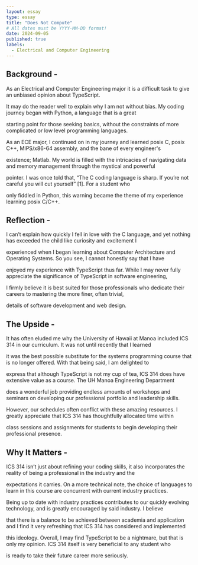```yaml
---
layout: essay
type: essay
title: "Does Not Compute"
# All dates must be YYYY-MM-DD format!
date: 2024-09-05
published: true
labels:
  - Electrical and Computer Engineering
---
```


## Background -
As an Electrical and Computer Engineering major it is a difficult task to give an unbiased opinion about TypeScript. 

It may do the reader well to explain why I am not without bias. My coding journey began with Python, a language that is a great 

starting point for those seeking basics, without the constraints of more complicated or low level programming languages. 

As an ECE major, I continued on in my journey and learned posix C, posix C++, MIPS/x86-64 assembly, and the bane of every engineer's 

existence; Matlab. My world is filled with the intricacies of navigating data and memory management through the mystical and powerful 

pointer. I was once told that, “The C coding language is sharp. If you’re not careful you will cut yourself” [1]. For a student who 

only fiddled in Python, this warning became the theme of my experience learning posix C/C++. 


## Reflection -
I can’t explain how quickly I fell in love with the C language, and yet nothing has exceeded the child like curiosity and excitement I 

experienced when I began learning about Computer Architecture and Operating Systems. So you see, I cannot honestly say that I have 

enjoyed my experience with TypeScript thus far. While I may never fully appreciate the significance of TypeScript in software engineering,

I firmly believe it is best suited for those professionals who dedicate their careers to mastering the more finer, often trivial, 

details of software development and web design.


## The Upside -
It has often eluded me why the University of Hawaii at Manoa included ICS 314 in our curriculum. It was not until recently that I learned 

it was the best possible substitute for the systems programming course that is no longer offered. With that being said, I am delighted to 

express that although TypeScript is not my cup of tea, ICS 314 does have extensive value as a course. The UH Manoa Engineering Department 

does a wonderful job providing endless amounts of workshops and seminars on developing our professional portfolio and leadership skills. 

However, our schedules often conflict with these amazing resources. I greatly appreciate that ICS 314 has thoughtfully allocated time within 

class sessions and assignments for students to begin developing their professional presence. 



## Why It Matters -
ICS 314 isn’t just about refining your coding skills, it also incorporates the reality of being a professional in the industry and the 

expectations it carries. On a more technical note, the choice of languages to learn in this course are concurrent with current industry practices. 

Being up to date with industry practices contributes to our quickly evolving technology, and is greatly encouraged by said industry. I believe 

that there is a balance to be achieved between academia and application and I find it very refreshing that ICS 314 has considered and implemented 

this ideology. Overall, I may find TypeScript to be a nightmare, but that is only my opinion. ICS 314 itself is very beneficial to any student who 

is ready to take their future career more seriously.
